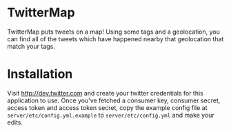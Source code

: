 # TwitterMap

TwitterMap puts tweets on a map! Using some tags and a geolocation, you can
find all of the tweets which have happened nearby that geolocation that
match your tags.

# Installation

Visit http://dev.twitter.com and create your twitter credentials for this
application to use. Once you've fetched a consumer key, consumer secret,
access token and access token secret, copy the example config file at
`server/etc/config.yml.example` to `server/etc/config.yml` and make your edits.


